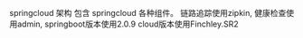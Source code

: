 springcloud 架构 包含 springcloud 各种组件。
链路追踪使用zipkin,
健康检查使用admin,
springboot版本使用2.0.9 cloud版本使用Finchley.SR2

